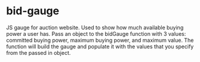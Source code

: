 # bid-gauge
JS gauge for auction website. Used to show how much available buying power a user has. Pass an object to the bidGauge function with 3 values: committed buying power, maximum buying power, and maximum value. The function will build the gauge and populate it with the values that you specify from the passed in object.
